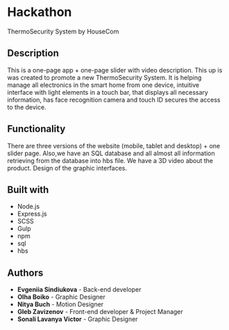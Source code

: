 # Hackathon

ThermoSecurity System by HouseCom

## Description

This is a one-page app + one-page slider with video description. This up is was created to promote a new ThermoSecurity System. It is helping manage all electronics in the smart home from one device, intuitive interface with light elements in a touch bar, that displays all necessary information, has face recognition camera and touch ID secures the access to the device. 

## Functionality

There are three versions of the website (mobile, tablet and desktop) + one slider page. Also,we have an SQL database and all almost all information retrieving from the database into hbs file. We have a 3D video about the product. Design of the graphic interfaces. 


## Built with

* Node.js 
* Express.js 
* SCSS 
* Gulp
* npm
* sql
* hbs


## Authors

- **Evgeniia Sindiukova** - Back-end developer
- **Olha Boiko** - Graphic Designer
- **Nitya Buch** - Motion Designer
- **Gleb Zavizenov** - Front-end developer & Project Manager
- **Sonali Lavanya Victor** - Graphic Designer
